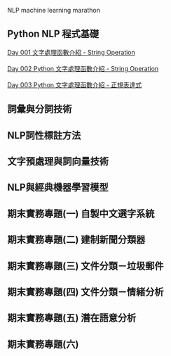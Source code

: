 
NLP machine learning marathon
## Python NLP 程式基礎
[Day 001 文字處理函數介紹 - String Operation](https://github.com/inwater0929/Part1_NLP_marathon/blob/main/Day1-%20String%20operation/Day1-%20String%20operation%E4%BD%9C%E6%A5%AD.ipynb) 
<br><br>
[Day 002 Python 文字處理函數介紹 - String Operation](https://github.com/inwater0929/Part1_NLP_marathon/blob/main/Day2-%20String%20operation/Day2-%20String%20operation%E4%BD%9C%E6%A5%AD.ipynb) 
<br><br>
[Day 003 Python 文字處理函數介紹 - 正規表達式](https://github.com/inwater0929/Part1_NLP_marathon/blob/main/Day3_Regex/Day3_Regex_%E4%BD%9C%E6%A5%AD%E8%A7%A3%E7%AD%94.ipynb) 

## 詞彙與分詞技術
## NLP詞性標註方法
## 文字預處理與詞向量技術
## NLP與經典機器學習模型
## 期末實務專題(一) 自製中文選字系統
## 期末實務專題(二) 建制新聞分類器
## 期末實務專題(三) 文件分類－垃圾郵件
## 期末實務專題(四) 文件分類－情緒分析
## 期末實務專題(五) 潛在語意分析
## 期末實務專題(六)

